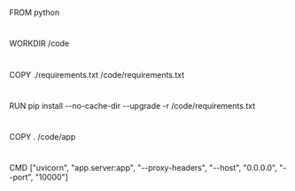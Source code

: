 # 
FROM python

# 
WORKDIR /code

# 
COPY ./requirements.txt /code/requirements.txt

# 
RUN pip install --no-cache-dir --upgrade -r /code/requirements.txt

# 
COPY . /code/app

# 
CMD ["uvicorn", "app.server:app", "--proxy-headers", "--host", "0.0.0.0", "--port", "10000"]

